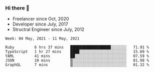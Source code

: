 ### Hi there 👋

- Freelancer since Oct, 2020
- Developer since July, 2017
- Structral Engineer since July, 2012

<!--START_SECTION:waka-->
```text
Week: 04 May, 2021 - 11 May, 2021

Ruby         6 hrs 37 mins   ██████████████████░░░░░░░   71.91 % 
TypeScript   1 hr 27 mins    ████░░░░░░░░░░░░░░░░░░░░░   15.89 % 
YAML         41 mins         ██░░░░░░░░░░░░░░░░░░░░░░░   07.59 % 
JSON         10 mins         ▒░░░░░░░░░░░░░░░░░░░░░░░░   01.98 % 
GraphQL      7 mins          ▒░░░░░░░░░░░░░░░░░░░░░░░░   01.32 % 
```
<!--END_SECTION:waka-->
